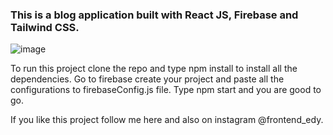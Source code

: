 ### This is a blog application built with React JS, Firebase and Tailwind CSS.

![image](https://user-images.githubusercontent.com/64685787/229355672-f5d0e0e5-1634-4196-94ce-2ba7aa0eeb5e.png)

To run this project clone the repo and type npm install to install all the dependencies. Go to firebase create your project and paste all the configurations to firebaseConfig.js file. Type npm start and you are good to go.

If you like this project follow me here and also on instagram @frontend_edy. 
